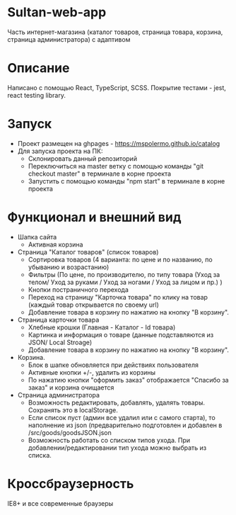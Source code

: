 # Sultan-web-app
Часть интернет-магазина (каталог товаров, страница товара, корзина, страница администратора) с адаптивом
# Описание
Написано с помощью React, TypeScript, SCSS. Покрытие тестами - jest, react testing library. 
# Запуск
- Проект размещен на ghpages - https://mspolermo.github.io/catalog
- Для запуска проекта на ПК:
  - Склонировать данный репозиторий
  - Переключиться на master ветку с помощью команды "git checkout master" в терминале в корне проекта
  - Запустить с помощью команды "npm start" в терминале в корне проекта
# Функционал и внешний вид
- Шапка сайта 
  - Активная корзина
- Страница "Каталог товаров" (список товаров)
  - Сортировка товаров (4 варианта: по цене и по названию, по убыванию и возрастанию) 
  - Фильтры (По цене, по производителю, по типу товара (Уход за телом/ Уход за руками / Уход за ногами / Уход за лицом и пр.) )
  - Кнопки постраничного перехода
  - Переход на страницу "Карточка товара" по клику на товар (каждый товар открывается по своему url)
  - Добавление товара в корзину по нажатию на кнопку "В корзину".
- Страница карточки товара
  - Хлебные крошки (Главная - Каталог - Id товара) 
  - Картинка и информация о товаре (данные подставляются из JSON/ Local Stroage)
  - Добавление товара в корзину по нажатию на кнопку "В корзину".
- Корзина. 
  - Блок в шапке обновляется при действиях пользователя 
  - Активные кнопки +/-, удалить из корзины 
  - По нажатию кнопки "оформить заказ" отображается "Спасибо за заказ" и корзина очищается
- Страница администратора
  - Возможность редактировать, добавлять, удалять товары. Сохранять это в localStorage. 
  - Если список пуст (админ все удалил или с самого старта), то наполнение из json (предварительно подготовлен и добавлен в /src/goods/goodsJSON.json
  - Возможность работать со списком типов ухода. При добавлении/редактировании тип ухода можно выбрать из списка.
# Кроссбраузерность
IE8+ и все современные браузеры

